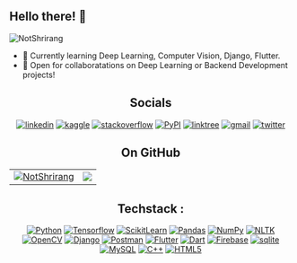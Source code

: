 <h2>Hello there! 🤖</h2>
<img src="https://komarev.com/ghpvc/?username=NotShrirang&label=Views&color=blue&style=plastic&style=for-the-badge" alt="NotShrirang" /> </p
I am Third Year undergrad student of Computer Engineering.

<p>

- 🌱 Currently learning Deep Learning, Computer Vision, Django, Flutter.<br>
- 👯 Open for collaboratations on Deep Learning or Backend Development projects!

<div align="center">
 
## Socials

[![linkedin](https://img.shields.io/badge/LinkedIn-0077B5?style=for-the-badge&logo=linkedin&logoColor=white)](https://www.linkedin.com/in/shrirangmahajan/)
[![kaggle](https://img.shields.io/badge/kaggle-0077B5?style=for-the-badge&logo=kaggle&logoColor=white)](https://www.kaggle.com/notshrirang)
[![stackoverflow](https://img.shields.io/badge/Stack_Overflow-FE7A16?style=for-the-badge&logo=stack-overflow&logoColor=white)](https://stackoverflow.com/users/17353907/shrirang-mahajan)
[![PyPI](https://img.shields.io/badge/pypi-blue?style=for-the-badge&logo=pypi&logoColor=yellow)](https://pypi.org/user/NotShrirang/)
[![linktree](https://img.shields.io/badge/linktree-39E09B?style=for-the-badge&logo=linktree&logoColor=white)](https://linktr.ee/shrirangmahajan)
[![gmail](https://img.shields.io/badge/Gmail-D14836?style=for-the-badge&logo=gmail&logoColor=white)](mailto:shrirangmahajan123@gmail.com)
[![twitter](https://img.shields.io/badge/Twitter-1DA1F2?style=for-the-badge&logo=twitter&logoColor=white)](https://twitter.com/sm_9502)


</div>

<h2 align="center">On GitHub</h2>
<table align="center">
  <tr>
    <td>
     <a href="https://github.com/NotShrirang">
      <img align="center" src="https://github-readme-stats.vercel.app/api?username=NotShrirang&show_icons=true&locale=en&theme=gotham" alt="NotShrirang" />
     </a>
    </td>
    <td>
     <a href="https://github.com/NotShrirang">
     <img align="center" src="https://github-readme-stats.vercel.app/api/top-langs/?username=NotShrirang&langs_count=8&https://github.com/NotShrirang/github-readme-stats&locale=en&layout=compact&theme=gotham"/>
     </a> 
     </td>
  </tr>
 </table>

<div align="center">
 
## Techstack :
[![Python](https://img.shields.io/badge/python-blue?style=for-the-badge&logo=python&logoColor=yellow)](https://python.org)
[![Tensorflow](https://img.shields.io/badge/tensorflow-orange?style=for-the-badge&logo=tensorflow&logoColor=yellow)](https://www.tensorflow.org/)
[![ScikitLearn](https://img.shields.io/badge/scikit--learn-white.svg?style=for-the-badge&logo=scikit-learn&logoColor=black)](https://scikit-learn.org/)
[![Pandas](https://img.shields.io/badge/pandas-%23150458.svg?style=for-the-badge&logo=pandas&logoColor=white)](https://pandas.pydata.org/)
[![NumPy](https://img.shields.io/badge/numpy-%23150458.svg?style=for-the-badge&logo=numpy&logoColor=white)](https://numpy.org/)
[![NLTK](https://img.shields.io/badge/nltk-white.svg?style=for-the-badge&logo=python&logoColor=blue)](https://www.nltk.org/)
[![OpenCV](https://img.shields.io/badge/opencv-white?style=for-the-badge&logo=opencv&logoColor=black)](https://opencv.org/)
[![Django](https://img.shields.io/badge/django-success?style=for-the-badge&logo=django&logoColor=white)](https://www.djangoproject.com/)
[![Postman](https://img.shields.io/badge/postman-orange?style=for-the-badge&logo=postman&logoColor=black)](https://www.postman.com/)
[![Flutter](https://img.shields.io/badge/flutter-blue?style=for-the-badge&logo=flutter&logoColor=white)](https://flutter.dev/)
[![Dart](https://img.shields.io/badge/dart-blue?style=for-the-badge&logo=dart&logoColor=%23150458)](https://dart.dev/)
[![Firebase](https://img.shields.io/badge/firebase-orange?style=for-the-badge&logo=firebase&logoColor=yellow)](https://firebase.google.com/)
[![sqlite](https://img.shields.io/badge/sqlite-white?style=for-the-badge&logo=sqlite&logoColor=purple)](https://www.sqlite.org/)
[![MySQL](https://img.shields.io/badge/mysql-blue?style=for-the-badge&logo=mysql&logoColor=orange)](https://www.mysql.com/)
[![C++](https://img.shields.io/badge/C%2B%2B-00599C?style=for-the-badge&logo=C%2B%2B&logoColor=white)]()
[![HTML5](https://img.shields.io/badge/html-%23E34F26?style=for-the-badge&logo=html5&logoColor=white)]()

</div>
